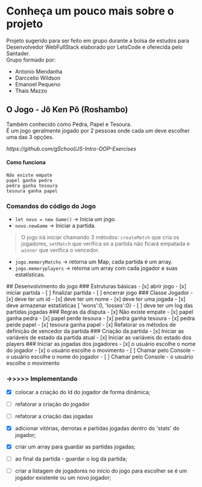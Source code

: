 # Conheça um pouco mais sobre o projeto
<div>
<p> Projeto sugerido para ser feito em grupo durante a bolsa de estudos para Desenvolvedor WebFullStack elaborado por LetsCode e oferecida pelo Santader.<br>
Grupo formado por:
  <ul>
    <li>Antonio Mendanha</li>
    <li>Darccelio Wildson</li>
    <li>Emanoel Pequeno</li>
    <li>Thais Mazzo</li>
  </ul>
</p>
</div>

## O Jogo - Jô Ken Pô (Roshambo)
<div>

<p>Também conhecido como Pedra, Papel e Tesoura.<br>
É um jogo geralmente jogado por 2 pessoas onde cada um deve escolher uma das 3 opções.<br>
</p>
<cite>https://github.com/gSchool/JS-Intro-OOP-Exercises</cite>

<div>

#### Como funciona
`Não existe empate`<br>
`papel ganha pedra`<br>
`pedra ganha tesoura`<br>
`tesoura ganha papel`<br>

<div>
<h3>Comandos do código do Jogo</h3>

- `let novo = new Game()` -> Inicia um jogo.                     
- `novo.newGame` -> Iniciar a partida. 
> O jogo irá iniciar chamando 3 métodos: `createMatch` que cria os jogadores, `setMatch` que verifica se a partida não ficará empatada e `winner` que verifica o vencedor.
- `jogo.memoryMatchs` -> retorna um Map, cada partida é um array.
- `jogo.memoryplayers` -> retorna um array com cada jogador e suas estatísticas.
</div>
<div></div>
## Desenvolvimento do jogo
### Estruturas básicas
- [x] abrir jogo
- [x] iniciar partida
- [ ] finalizar partida
- [ ] encerrar jogo
### Classe Jogador
- [x] deve ter um id
- [x] deve ter um nome 
- [x] deve ter uma jogada 
- [x] deve armazenar estatísticas [ 'wons':0, 'losses':0}
- [ ] deve ter um log das partidas jogadas
### Regras da disputa
- [x] Não existe empate
- [x] papel ganha pedra
- [x] papel perde tesoura
- [x] pedra ganha tesoura
- [x] pedra perde papel
- [x] tesoura ganha papel
- [x] Refatorar os métodos de definição de vencedor da partida
### Criação da partida
- [x] Iniciar as variáveis de estado da partida atual 
- [x] Iniciar as variáveis do estado dos players
### Iniciar as jogadas dos jogadores
- [x] o usuário escolhe o nome do jogador
- [x] o usuário escolhe o movimento 
- [ ] Chamar pelo Console - o usuário escolhe o nome do jogador
- [ ] Chamar pelo Console - o usuário escolhe o movimento 

### ->>>>> Implementando
- [x] colocar a criação do Id do jogador de forma dinâmica;
- [ ] refatorar a criação do jogador
- [ ] refatorar a criação das jogadas
- [x] adicionar vitórias, derrotas e partidas jogadas dentro do 'stats' do jogador;
- [x] criar um array para guardar as partidas jogadas;
- [ ] ao final da partida - guardar o log da partida;
- [ ] criar a listagem de jogadores no inicio do jogo para escolher se é um jogador existente ou um novo jogador;

 

